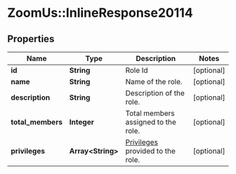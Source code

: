 # ZoomUs::InlineResponse20114

## Properties
Name | Type | Description | Notes
------------ | ------------- | ------------- | -------------
**id** | **String** | Role Id | [optional] 
**name** | **String** | Name of the role. | [optional] 
**description** | **String** | Description of the role. | [optional] 
**total_members** | **Integer** | Total members assigned to the role. | [optional] 
**privileges** | **Array&lt;String&gt;** | [Privileges](https://marketplace.zoom.us/docs/api-reference/other-references/privileges) provided to the role. | [optional] 


